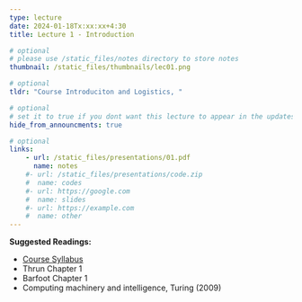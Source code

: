 ```yaml
---
type: lecture
date: 2024-01-18Tx:xx:xx+4:30
title: Lecture 1 - Introduction

# optional
# please use /static_files/notes directory to store notes
thumbnail: /static_files/thumbnails/lec01.png

# optional
tldr: "Course Introduciton and Logistics, "

# optional
# set it to true if you dont want this lecture to appear in the updates section
hide_from_announcments: true

# optional
links:
    - url: /static_files/presentations/01.pdf
      name: notes
    #- url: /static_files/presentations/code.zip
    #  name: codes
    #- url: https://google.com
    #  name: slides
    #- url: https://example.com
    #  name: other
---
```

<!-- Other additional contents using markdown -->
**Suggested Readings:**
- [Course Syllabus](https://linklab-uva.github.io/robotlearning/syllabus/)
- Thrun Chapter 1
- Barfoot Chapter 1
- Computing machinery and intelligence, Turing (2009)

